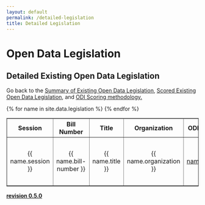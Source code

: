 ```yaml
---
layout: default
permalink: /detailed-legislation
title: Detailed Legislation
---
```


# Open Data Legislation
## Detailed Existing Open Data Legislation
Go back to the <a target="_blank" href="/legislation">Summary of Existing Open Data Legislation</a>, <a target="_blank" href="/scored-legislation">Scored Existing Open Data Legislation</a>, and <a target="_blank" href="/scoring">ODI Scoring methodology.</a>
<table cellpadding="10" border="1">
	<tr>
		<th>Session</th>
		<th>Bill Number</th>
		<th>Title</th>
		<th>Organization</th>
		<th>ODI Review</th>
		<th>Bill Text</th>
		<th>Source</th>
		<th>Sponsors</th>
		<th>Past Legislation</th>
		<th>Related Legislation</th>
		<th>Introduced</th>
		<th>Last Activity</th>
		<th>Comments</th>
	</tr>
{% for name in site.data.legislation %}
  <tr>
  	<td class="tablecolumn" align="center">{{ name.session }}</td>
  	<td class="tablecolumn" align="center">{{ name.bill-number }}</td>
  	<td class="tablecolumn largetablecolumn" align="center">{{ name.title }}</td>
  	<td class="tablecolumn" align="center">{{ name.organization }}</td>
  	<td class="tablecolumn largetablecolumn" align="center"><a target="_blank" href="{{ name.review }}">{{ name.review }}</a></td>
  	<td class="tablecolumn" align="center"><a target="_blank" href="{{ name.bill-text }}">{{ name.organization }}-{{ name.session }}-{{ name.bill-number }}</a></td>
  	<td class="tablecolumn" align="center"><a target="_blank" href="{{ name.source }}">{{ name.organization }}-{{ name.session }}-{{ name.bill-number }}</a></td>
  	<td class="tablecolumn" align="center">{{ name.sponsors }}</td>
  	<td class="tablecolumn" align="center">{{ name.past-legislation }}</td>
  	<td class="tablecolumn" align="center">{{ name.related-legislation }}</td>
  	<td class="tablecolumn largetablecolumn" align="center">{{ name.introduced }}</td>
  	<td class="tablecolumn largetablecolumn" align="center">{{ name.last-activity }}</td>
  	<td class="tablecolumn largetablecolumn" align="center">{{ name.comments }}</td>
  </tr>
{% endfor %}
</table>

**<a target="_blank" href="https://github.com/opendatainitiative/opendatalegislation/tree/0.5.0">revision 0.5.0</a>**
